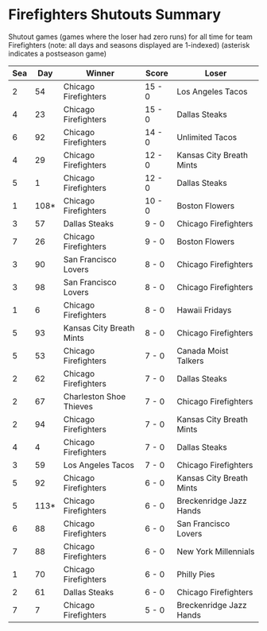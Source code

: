 # Firefighters Shutouts Summary



Shutout games (games where the loser had zero runs) for all time for team Firefighters (note: all days and seasons displayed are 1-indexed) (asterisk indicates a postseason game)


| Sea | Day | Winner | Score | Loser | 
| ------ |------ |------ |------ |------ |
| 2 | 54 | Chicago Firefighters | 15 - 0 | Los Angeles Tacos | 
| 4 | 23 | Chicago Firefighters | 15 - 0 | Dallas Steaks | 
| 6 | 92 | Chicago Firefighters | 14 - 0 | Unlimited Tacos | 
| 4 | 29 | Chicago Firefighters | 12 - 0 | Kansas City Breath Mints | 
| 5 | 1 | Chicago Firefighters | 12 - 0 | Dallas Steaks | 
| 1 | 108* | Chicago Firefighters | 10 - 0 | Boston Flowers | 
| 3 | 57 | Dallas Steaks | 9 - 0 | Chicago Firefighters | 
| 7 | 26 | Chicago Firefighters | 9 - 0 | Boston Flowers | 
| 3 | 90 | San Francisco Lovers | 8 - 0 | Chicago Firefighters | 
| 3 | 98 | San Francisco Lovers | 8 - 0 | Chicago Firefighters | 
| 1 | 6 | Chicago Firefighters | 8 - 0 | Hawaii Fridays | 
| 5 | 93 | Kansas City Breath Mints | 8 - 0 | Chicago Firefighters | 
| 5 | 53 | Chicago Firefighters | 7 - 0 | Canada Moist Talkers | 
| 2 | 62 | Chicago Firefighters | 7 - 0 | Dallas Steaks | 
| 2 | 67 | Charleston Shoe Thieves | 7 - 0 | Chicago Firefighters | 
| 2 | 94 | Chicago Firefighters | 7 - 0 | Kansas City Breath Mints | 
| 4 | 4 | Chicago Firefighters | 7 - 0 | Dallas Steaks | 
| 3 | 59 | Los Angeles Tacos | 7 - 0 | Chicago Firefighters | 
| 5 | 92 | Chicago Firefighters | 6 - 0 | Kansas City Breath Mints | 
| 5 | 113* | Chicago Firefighters | 6 - 0 | Breckenridge Jazz Hands | 
| 6 | 88 | Chicago Firefighters | 6 - 0 | San Francisco Lovers | 
| 7 | 88 | Chicago Firefighters | 6 - 0 | New York Millennials | 
| 1 | 70 | Chicago Firefighters | 6 - 0 | Philly Pies | 
| 2 | 61 | Dallas Steaks | 6 - 0 | Chicago Firefighters | 
| 7 | 7 | Chicago Firefighters | 5 - 0 | Breckenridge Jazz Hands | 


